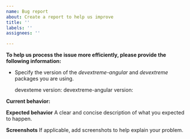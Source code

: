 ```yaml
---
name: Bug report
about: Create a report to help us improve
title: ''
labels: ''
assignees: ''

---
```


<!-- Before submitting an issue, please consult our docs (https://github.com/DevExpress/devextreme-angular#angular-ui-and-visualization-components-based-on-devextreme-widgets) and (https://js.devexpress.com/Documentation/Guide/Getting_Started/Widget_Basics_-_Angular/Create_and_Configure_a_Widget/)-->

<!-- Please do not submit support requests or "How to" questions here. Instead, please use Support center (https://www.devexpress.com/Support/Center/Question/Create) -->

**To help us process the issue more efficiently, please provide the following information:**
- Specify the version of the *devextreme-angular* and *devextreme* packages you are using.

    devexteme version:
    devextreme-angular version:

**Current behavior:**
<!-- Describe how the bug manifests. -->

**Expected behavior**
A clear and concise description of what you expected to happen.

**Screenshots**
If applicable, add screenshots to help explain your problem.
